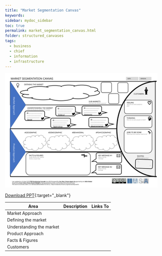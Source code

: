```yaml
---
title: "Market Segmentation Canvas"
keywords: 
sidebar: mydoc_sidebar
toc: true
permalink: market_segmentation_canvas.html
folder: structured_canvases
tags: 
  - business
  - chief
  - information
  - infrastructure
---
```


![image001](media/market_segmentation_canvas001.svg)

[Download PPT](media/ppt/market_segmentation_canvas.ppt){:target="_blank"}

| Area | Description | Links To |
| --- | --- | --- |
| Market Approach |   |   |
| Defining the market |   |   |
| Understanding the market |   |   |
| Product Approach |   |   |
| Facts & Figures |   |   |
| Customers |   |   |